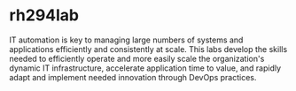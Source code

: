 # rh294lab
IT automation is key to managing large numbers of systems and applications efficiently and consistently at scale. This labs develop the skills needed to efficiently operate and more easily scale the organization's dynamic IT infrastructure, accelerate application time to value, and rapidly adapt and implement needed innovation through DevOps practices.
